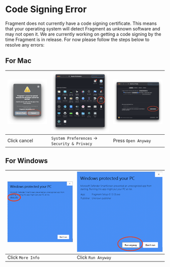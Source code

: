 # Code Signing Error

Fragment does not currently have a code signing certificate. This means that your operating system will detect Fragment as unknown software and may not open it. We are currently working on getting a code signing by the time Fragment is in release. For now please follow the steps below to resolve any errors:

## For Mac

| ![](/doc/macerror.png) | ![](/doc/settings.png)                       | ![](/doc/macoverride.png) |
|------------------------|----------------------------------------------|---------------------------|
| Click cancel           | `System Preferences` -> `Security & Privacy` | Press `Open Anyway`       |


## For Windows

| ![](/doc/windows1.png) | ![](/doc/windows2.png)                       |
|------------------------|----------------------------------------------|
| Click `More Info`      | Click `Run Anyway`                           |
